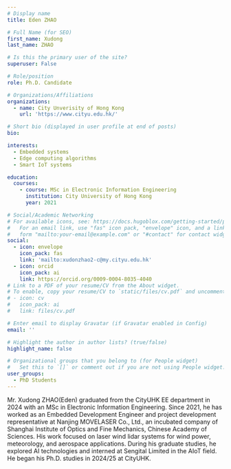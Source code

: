 ```yaml
---
# Display name
title: Eden ZHAO

# Full Name (for SEO)
first_name: Xudong
last_name: ZHAO

# Is this the primary user of the site?
superuser: False

# Role/position
role: Ph.D. Candidate

# Organizations/Affiliations
organizations:
  - name: City Unverisity of Hong Kong
    url: 'https://www.cityu.edu.hk/'

# Short bio (displayed in user profile at end of posts)
bio: 

interests:
  - Embedded systems
  - Edge computing algorithms
  - Smart IoT systems

education:
  courses:
    - course: MSc in Electronic Information Engineering
      institution: City University of Hong Kong
      year: 2021

# Social/Academic Networking
# For available icons, see: https://docs.hugoblox.com/getting-started/page-builder/#icons
#   For an email link, use "fas" icon pack, "envelope" icon, and a link in the
#   form "mailto:your-email@example.com" or "#contact" for contact widget.
social:
  - icon: envelope
    icon_pack: fas
    link: 'mailto:xudonzhao2-c@my.cityu.edu.hk'   
  - icon: orcid
    icon_pack: ai
    link: https://orcid.org/0009-0004-8035-4040
# Link to a PDF of your resume/CV from the About widget.
# To enable, copy your resume/CV to `static/files/cv.pdf` and uncomment the lines below.
# - icon: cv
#   icon_pack: ai
#   link: files/cv.pdf

# Enter email to display Gravatar (if Gravatar enabled in Config)
email: ''

# Highlight the author in author lists? (true/false)
highlight_name: false

# Organizational groups that you belong to (for People widget)
#   Set this to `[]` or comment out if you are not using People widget.
user_groups:
  - PhD Students
---
```


Mr. Xudong ZHAO(Eden) graduated from the CityUHK EE department in 2024 with an MSc in Electronic Information Engineering. Since 2021, he has worked as an Embedded Development Engineer and project development representative at Nanjing MOVELASER Co., Ltd., an incubated company of Shanghai Institute of Optics and Fine Mechanics, Chinese Academy of Sciences. His work focused on laser wind lidar systems for wind power, meteorology, and aerospace applications. During his graduate studies, he explored AI technologies and interned at Sengital Limited in the AIoT field. He began his Ph.D. studies in 2024/25 at CityUHK.
